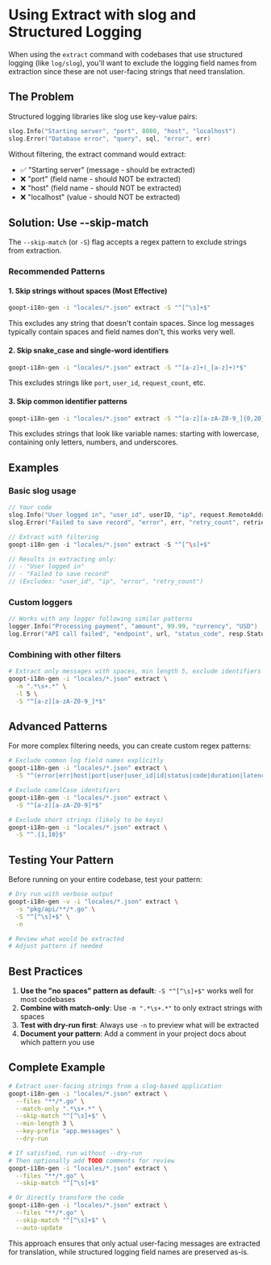 # Using Extract with slog and Structured Logging

When using the `extract` command with codebases that use structured logging (like `log/slog`), you'll want to exclude the logging field names from extraction since these are not user-facing strings that need translation.

## The Problem

Structured logging libraries like slog use key-value pairs:

```go
slog.Info("Starting server", "port", 8080, "host", "localhost")
slog.Error("Database error", "query", sql, "error", err)
```

Without filtering, the extract command would extract:
- ✅ "Starting server" (message - should be extracted)
- ❌ "port" (field name - should NOT be extracted)
- ❌ "host" (field name - should NOT be extracted) 
- ❌ "localhost" (value - should NOT be extracted)

## Solution: Use --skip-match

The `--skip-match` (or `-S`) flag accepts a regex pattern to exclude strings from extraction.

### Recommended Patterns

#### 1. Skip strings without spaces (Most Effective)
```bash
goopt-i18n-gen -i "locales/*.json" extract -S "^[^\s]+$"
```
This excludes any string that doesn't contain spaces. Since log messages typically contain spaces and field names don't, this works very well.

#### 2. Skip snake_case and single-word identifiers
```bash
goopt-i18n-gen -i "locales/*.json" extract -S "^[a-z]+(_[a-z]+)*$"
```
This excludes strings like `port`, `user_id`, `request_count`, etc.

#### 3. Skip common identifier patterns
```bash
goopt-i18n-gen -i "locales/*.json" extract -S "^[a-z][a-zA-Z0-9_]{0,20}$"
```
This excludes strings that look like variable names: starting with lowercase, containing only letters, numbers, and underscores.

## Examples

### Basic slog usage
```go
// Your code
slog.Info("User logged in", "user_id", userID, "ip", request.RemoteAddr)
slog.Error("Failed to save record", "error", err, "retry_count", retries)

// Extract with filtering
goopt-i18n-gen -i "locales/*.json" extract -S "^[^\s]+$"

// Results in extracting only:
// - "User logged in"
// - "Failed to save record"
// (Excludes: "user_id", "ip", "error", "retry_count")
```

### Custom loggers
```go
// Works with any logger following similar patterns
logger.Info("Processing payment", "amount", 99.99, "currency", "USD")
log.Error("API call failed", "endpoint", url, "status_code", resp.StatusCode)
```

### Combining with other filters
```bash
# Extract only messages with spaces, min length 5, exclude identifiers
goopt-i18n-gen -i "locales/*.json" extract \
  -m ".*\s+.*" \
  -l 5 \
  -S "^[a-z][a-zA-Z0-9_]*$"
```

## Advanced Patterns

For more complex filtering needs, you can create custom regex patterns:

```bash
# Exclude common log field names explicitly
goopt-i18n-gen -i "locales/*.json" extract \
  -S "^(error|err|host|port|user|user_id|id|status|code|duration|latency|method|path|query|request_id|timestamp|level|msg|message)$"

# Exclude camelCase identifiers
goopt-i18n-gen -i "locales/*.json" extract \
  -S "^[a-z][a-zA-Z0-9]*$"

# Exclude short strings (likely to be keys)
goopt-i18n-gen -i "locales/*.json" extract \
  -S "^.{1,10}$"
```

## Testing Your Pattern

Before running on your entire codebase, test your pattern:

```bash
# Dry run with verbose output
goopt-i18n-gen -v -i "locales/*.json" extract \
  -s "pkg/api/**/*.go" \
  -S "^[^\s]+$" \
  -n

# Review what would be extracted
# Adjust pattern if needed
```

## Best Practices

1. **Use the "no spaces" pattern as default**: `-S "^[^\s]+$"` works well for most codebases
2. **Combine with match-only**: Use `-m ".*\s+.*"` to only extract strings with spaces
3. **Test with dry-run first**: Always use `-n` to preview what will be extracted
4. **Document your pattern**: Add a comment in your project docs about which pattern you use

## Complete Example

```bash
# Extract user-facing strings from a slog-based application
goopt-i18n-gen -i "locales/*.json" extract \
  --files "**/*.go" \
  --match-only ".*\s+.*" \
  --skip-match "^[^\s]+$" \
  --min-length 3 \
  --key-prefix "app.messages" \
  --dry-run

# If satisfied, run without --dry-run
# Then optionally add TODO comments for review
goopt-i18n-gen -i "locales/*.json" extract \
  --files "**/*.go" \
  --skip-match "^[^\s]+$"

# Or directly transform the code
goopt-i18n-gen -i "locales/*.json" extract \
  --files "**/*.go" \
  --skip-match "^[^\s]+$" \
  --auto-update
```

This approach ensures that only actual user-facing messages are extracted for translation, while structured logging field names are preserved as-is.